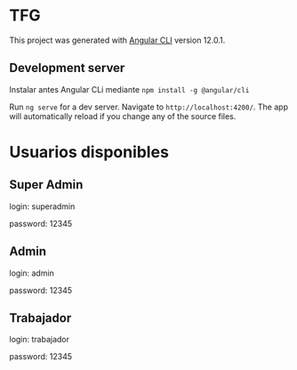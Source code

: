 # TFG

This project was generated with [Angular CLI](https://github.com/angular/angular-cli) version 12.0.1.


## Development server
Instalar antes Angular CLi mediante `npm install -g @angular/cli`

Run `ng serve` for a dev server. Navigate to `http://localhost:4200/`. The app will automatically reload if you change any of the source files.

# Usuarios disponibles
## Super Admin
login: superadmin

password: 12345

## Admin
login: admin 

password: 12345

## Trabajador
login: trabajador

password: 12345
